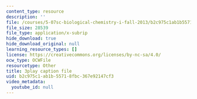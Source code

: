 ```yaml
---
content_type: resource
description: ''
file: /courses/5-07sc-biological-chemistry-i-fall-2013/b2c975c1ab1b55718fbc367e92147cf3_61ZVXmh6ae0.vtt
file_size: 28539
file_type: application/x-subrip
hide_download: true
hide_download_original: null
learning_resource_types: []
license: https://creativecommons.org/licenses/by-nc-sa/4.0/
ocw_type: OCWFile
resourcetype: Other
title: 3play caption file
uid: b2c975c1-ab1b-5571-8fbc-367e92147cf3
video_metadata:
  youtube_id: null
---
```

